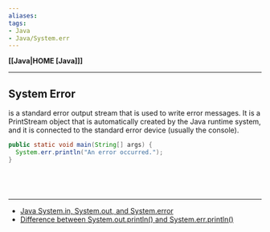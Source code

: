 ```yaml
---
aliases:
tags:
- Java
- Java/System.err
---
```

**[[Java|HOME [Java]]]**

---
## System Error
is a standard error output stream that is used to write error messages. It is a PrintStream object that is automatically created by the Java runtime system, and it is connected to the standard error device (usually the console).
```java
public static void main(String[] args) {
  System.err.println("An error occurred.");
}
```

<br>

# 
---
- [Java System.in, System.out, and System.error](https://jenkov.com/tutorials/java-io/system-in-out-error.html)
- [Difference between System.out.println() and System.err.println()](https://stackoverflow.com/questions/3163399/difference-between-system-out-println-and-system-err-println)